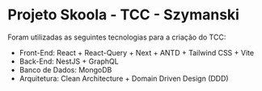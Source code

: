 # Projeto Skoola - TCC - Szymanski

Foram utilizadas as seguintes tecnologias para a criação do TCC:

- Front-End: React + React-Query + Next + ANTD + Tailwind CSS + Vite
- Back-End: NestJS + GraphQL
- Banco de Dados: MongoDB
- Arquitetura: Clean Architecture + Domain Driven Design (DDD)
